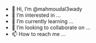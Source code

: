- 👋 Hi, I’m @mahmoudal3wady
- 👀 I’m interested in ...
- 🌱 I’m currently learning ...
- 💞️ I’m looking to collaborate on ...
- 📫 How to reach me ...

<!---
mahmoudal3wady/mahmoudal3wady is a ✨ special ✨ repository because its `README.md` (this file) appears on your GitHub profile.
You can click the Preview link to take a look at your changes.
--->
